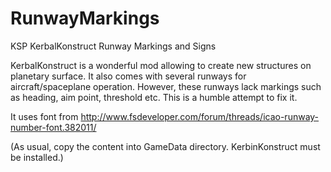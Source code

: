 # RunwayMarkings
KSP KerbalKonstruct Runway Markings and Signs

KerbalKonstruct is a wonderful mod allowing to create new structures on planetary surface. It also comes with several runways for aircraft/spaceplane operation. However, these runways lack markings such as heading, aim point, threshold etc. This is a humble attempt to fix it. 

It uses font from http://www.fsdeveloper.com/forum/threads/icao-runway-number-font.382011/

(As usual, copy the content into GameData directory. KerbinKonstruct must be installed.)
